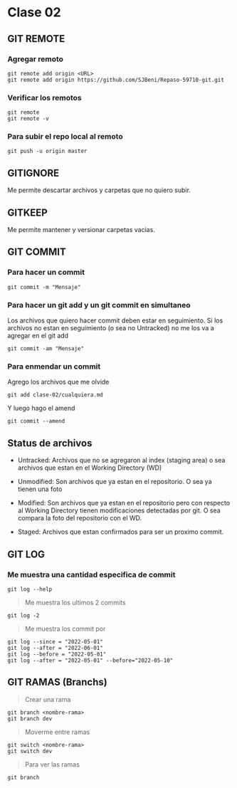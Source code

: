 # Clase 02

## GIT REMOTE

### Agregar remoto

    git remote add origin <URL>
    git remote add origin https://github.com/SJBeni/Repaso-59710-git.git

### Verificar los remotos

    git remote
    git remote -v

### Para subir el repo local al remoto

    git push -u origin master

## GITIGNORE
Me permite descartar archivos y carpetas que no quiero subir.

## GITKEEP
Me permite mantener y versionar carpetas vacias.

## GIT COMMIT

### Para hacer un commit

    git commit -m "Mensaje"

### Para hacer un git add y un git commit en simultaneo
Los archivos que quiero hacer commit deben estar en seguimiento. Si los archivos no estan en seguimiento (o sea no Untracked) no me los va a agregar en el git add

    git commit -am "Mensaje"

### Para enmendar un commit

Agrego los archivos que me olvide

    git add clase-02/cualquiera.md
Y luego hago el amend

    git commit --amend

## Status de archivos

* Untracked: Archivos que no se agregaron al index (staging area) o sea archivos que estan en el Working Directory (WD)

* Unmodified: Son archivos que ya estan en el repositorio. O sea ya tienen una foto

* Modified: Son archivos que ya estan en el repositorio pero con respecto al Working Directory tienen modificaciones detectadas por git. O sea compara la foto del repositorio con el WD.

* Staged: Archivos que estan confirmados para ser un proximo commit.

## GIT LOG

### Me muestra una cantidad especifica de commit

    git log --help

> Me muestra los ultimos 2 commits

    git log -2

> Me muestra los commit por 

    git log --since = "2022-05-01"
    git log --after = "2022-06-01"
    git log --before = "2022-05-01"
    git log --after = "2022-05-01" --before="2022-05-10"

## GIT RAMAS (Branchs)
    
> Crear una rama

    git branch <nombre-rama>
    git branch dev

> Moverme entre ramas

    git switch <nombre-rama>
    git switch dev

> Para ver las ramas

    git branch